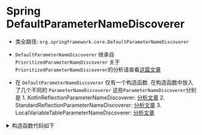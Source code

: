 # Spring DefaultParameterNameDiscoverer
- 类全路径: `org.springframework.core.DefaultParameterNameDiscoverer`
- `DefaultParameterNameDiscoverer` 继承自 `PrioritizedParameterNameDiscoverer` 关于`PrioritizedParameterNameDiscoverer`的分析请查看[这篇文章](./Spring-PrioritizedParameterNameDiscoverer.md)


- 在 `DefaultParameterNameDiscoverer` 仅有一个构造函数. 在构造函数中放入了几个不同的 `ParameterNameDiscoverer`
    这些`ParameterNameDiscoverer`分别是
        1. KotlinReflectionParameterNameDiscoverer: [分析文章](/docs/core/ParameterNameDiscoverer/Spring-KotlinReflectionParameterNameDiscoverer.md)
        2. StandardReflectionParameterNameDiscoverer: [分析文章](/docs/core/ParameterNameDiscoverer/Spring-StandardReflectionParameterNameDiscoverer.md)
        3. LocalVariableTableParameterNameDiscoverer: [分析文章](/docs/core/ParameterNameDiscoverer/Spring-LocalVariableTableParameterNameDiscoverer.md)
        
        
<details>
<summary>构造函数代码如下</summary>

```java
public class DefaultParameterNameDiscoverer extends PrioritizedParameterNameDiscoverer {

	public DefaultParameterNameDiscoverer() {
		if (!GraalDetector.inImageCode()) {
			if (KotlinDetector.isKotlinReflectPresent()) {
				addDiscoverer(new KotlinReflectionParameterNameDiscoverer());
			}
			addDiscoverer(new StandardReflectionParameterNameDiscoverer());
			addDiscoverer(new LocalVariableTableParameterNameDiscoverer());
		}
	}

}
```

</details>
